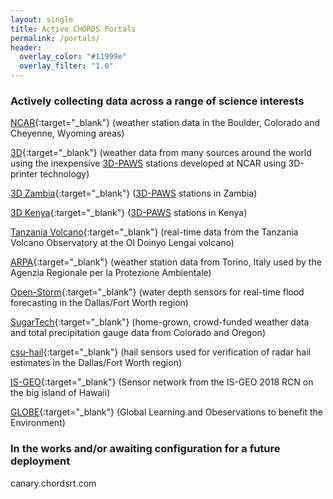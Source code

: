```yaml
---
layout: single
title: Active CHORDS Portals
permalink: /portals/
header:
  overlay_color: "#11999e"
  overlay_filter: "1.0"
---
```


### Actively collecting data across a range of science interests
[NCAR](http://portal.chordsrt.com){:target="_blank"} (weather station data in the Boulder, Colorado and Cheyenne, Wyoming areas)

[3D](http://3d.chordsrt.com){:target="_blank"} (weather data from many sources around the world using the inexpensive [3D-PAWS](https://www.iepas.ucar.edu/core-programs/3dpaws/) stations developed at NCAR using 3D-printer technology)

[3D Zambia](http://3d-zambia.chordsrt.com){:target="_blank"} ([3D-PAWS](https://www.iepas.ucar.edu/core-programs/3dpaws/) stations in Zambia)

[3D Kenya](http://3d-kenya.chordsrt.com){:target="_blank"} ([3D-PAWS](https://www.iepas.ucar.edu/core-programs/3dpaws/) stations in Kenya)

[Tanzania Volcano](http://tzvolcano.chordsrt.com){:target="_blank"} (real-time data from the Tanzania Volcano Observatory at the Ol Doinyo Lengai volcano)

[ARPA](http://arpa.chordsrt.com){:target="_blank"} (weather station data from Torino, Italy used by the Agenzia Regionale per la Protezione Ambientale)

[Open-Storm](http://open-storm.chordsrt.com){:target="_blank"} (water depth sensors for real-time flood forecasting in the Dallas/Fort Worth region)

[SugarTech](http://wx.sugartechllc.com){:target="_blank"} (home-grown, crowd-funded weather data and total precipitation gauge data from Colorado and Oregon)

[csu-hail](http://csu-hail.chordsrt.com){:target="_blank"} (hail sensors used for verification of radar hail estimates in the Dallas/Fort Worth region)

[IS-GEO](http://is-geo.chordsrt.com){:target="_blank"} (Sensor network from the IS-GEO 2018 RCN on the big island of Hawaii)

[GLOBE](http://chords.globedata.ws/){:target="_blank"} (Global Learning and Obeservations to benefit the Environment)

### In the works and/or awaiting configuration for a future deployment
canary.chordsrt.com


